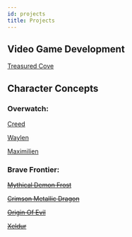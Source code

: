 ```yaml
---
id: projects
title: Projects
---
```


## Video Game Development

[Treasured Cove](https://github.com/TreasuredQuartz/TreasuredCove)

## Character Concepts

### Overwatch:

[Creed](../en/characters/overwatch/creed.html)

[Waylen](../en/characters/overwatch/waylen.html)

[Maximilien](../en/characters/overwatch/maximilien.html)

### Brave Frontier:

~~[Mythical Demon Frost](../en/characters/bravefrontier/frost.html)~~

~~[Crimson Metallic Dragon](../en/characters/bravefrontier/crimsonmetallicdragon.html)~~

~~[Origin Of Evil](../en/characters/bravefrontier/originofevil.html)~~

~~[Xeldur](../en/characters/bravefrontier/xeldur.html)~~
